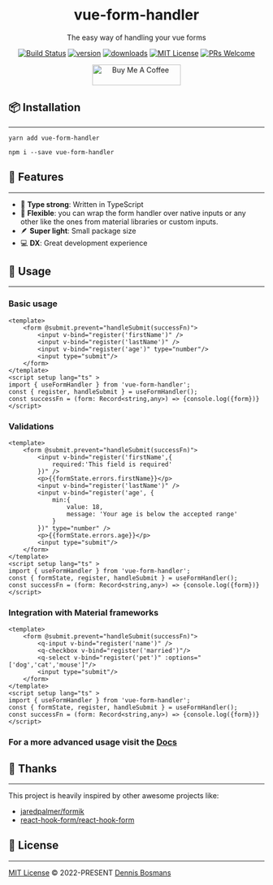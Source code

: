 
<div align="center">
	<object data="https://vue-form-handler.com/favicon.png"></object>
	<h1>vue-form-handler</h1>
	
The easy way of handling your vue forms

[![Build Status](https://github.com/mattphillips/deep-object-diff/actions/workflows/ci.yaml/badge.svg)](https://github.com/dbssman/vue-form-handler/actions/workflows/node.js.yml)
[![version](https://img.shields.io/npm/v/deep-object-diff.svg?style=flat-square)](https://www.npmjs.com/package/vue-form-handler)
[![downloads](https://img.shields.io/npm/dm/deep-object-diff.svg?style=flat-square)](http://npm-stat.com/charts.html?package=vue-form-handler&from=2023-01-20)
[![MIT License](https://img.shields.io/npm/l/deep-object-diff.svg?style=flat-square)](https://github.com/dbssman/vue-form-handler/blob/master/License.md)
[![PRs Welcome](https://img.shields.io/badge/PRs-welcome-brightgreen.svg?style=flat-square)](http://makeapullrequest.com)

<a href="https://www.buymeacoffee.com/dbssman" target="_blank"><img src="https://cdn.buymeacoffee.com/buttons/default-orange.png" alt="Buy Me A Coffee" height="41" width="174"></a>
</div>


## 📦 Installation
---
``` yarn add vue-form-handler ```

``` npm i --save vue-form-handler ```

## 🚀 Features
---
- 💪 **Type strong**: Written in TypeScript
- 🔩 **Flexible**: you can wrap the form handler over native inputs or any other like the ones from material libraries or custom inputs.
- 🪶 **Super light**: Small package size
- 💻 **DX**: Great development experience

## 🦄 Usage
---
### Basic usage

```vue
<template>
	<form @submit.prevent="handleSubmit(successFn)">
		<input v-bind="register('firstName')" />
		<input v-bind="register('lastName')" />
		<input v-bind="register('age')" type="number"/>
		<input type="submit"/>
	</form>
</template>
<script setup lang="ts" >
import { useFormHandler } from 'vue-form-handler';
const { register, handleSubmit } = useFormHandler();
const successFn = (form: Record<string,any>) => {console.log({form})}
</script>
```

### Validations

```vue
<template>
	<form @submit.prevent="handleSubmit(successFn)">
		<input v-bind="register('firstName',{
			required:'This field is required'
		})" />
		<p>{{formState.errors.firstName}}</p>
		<input v-bind="register('lastName')" />
		<input v-bind="register('age', {
			min:{
				value: 18,
				message: 'Your age is below the accepted range'
			}
		})" type="number" />
		<p>{{formState.errors.age}}</p>
		<input type="submit"/>
	</form>
</template>
<script setup lang="ts" >
import { useFormHandler } from 'vue-form-handler';
const { formState, register, handleSubmit } = useFormHandler();
const successFn = (form: Record<string,any>) => {console.log({form})}
</script>
```

### Integration with Material frameworks

```vue
<template>
	<form @submit.prevent="handleSubmit(successFn)">
		<q-input v-bind="register('name')" />
		<q-checkbox v-bind="register('married')"/>
		<q-select v-bind="register('pet')" :options="['dog','cat','mouse']"/>
		<input type="submit"/>
	</form>
</template>
<script setup lang="ts" >
import { useFormHandler } from 'vue-form-handler';
const { formState, register, handleSubmit } = useFormHandler();
const successFn = (form: Record<string,any>) => {console.log({form})}
</script>
```

### For a more advanced usage visit the [Docs](https://vue-form-handler.com)

## 💜 Thanks
---
This project is heavily inspired by other awesome projects like:
- [jaredpalmer/formik](https://github.com/jaredpalmer/formik)
- [react-hook-form/react-hook-form](https://github.com/react-hook-form/react-hook-form)

## 📄 License
---
[MIT License](https://github.com/dbssman/vue-form-handler/blob/master/License.md) © 2022-PRESENT [Dennis Bosmans](https://github.com/dbssman)